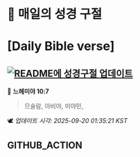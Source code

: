 # 🙏 매일의 성경 구절
# [Daily Bible verse]
## [![README에 성경구절 업데이트](https://github.com/DONGSUKA/first_test/actions/workflows/update-readme-bible.yml/badge.svg)](https://github.com/DONGSUKA/first_test/actions/workflows/update-readme-bible.yml)
<!-- START_BIBLE_VERSE -->
📖 **느헤미야 10:7**
> 므술람, 아비야, 미야민,

🕊️ _업데이트 시각: 2025-09-20 01:35:21 KST_
  <!-- END_BIBLE_VERSE -->
## GITHUB_ACTION
